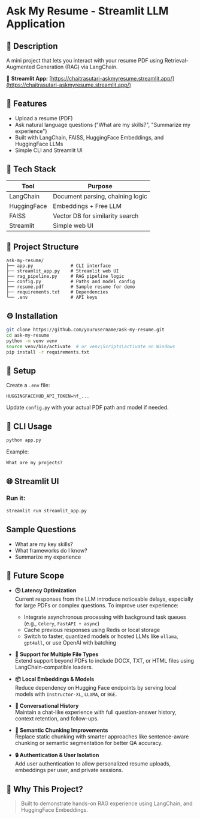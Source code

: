 # Ask My Resume - Streamlit LLM Application

## 📄 Description
A mini project that lets you interact with your resume PDF using Retrieval-Augmented Generation (RAG) via LangChain.

🔗 **Streamlit App:** [https://chaitrasutari-askmyresume.streamlit.app/](https://chaitrasutari-askmyresume.streamlit.app/)

## 🚀 Features
- Upload a resume (PDF)
- Ask natural language questions ("What are my skills?", "Summarize my experience")
- Built with LangChain, FAISS, HuggingFace Embeddings, and HuggingFace LLMs
- Simple CLI and Streamlit UI


## 🧠 Tech Stack
| Tool               | Purpose                          |
|--------------------|----------------------------------|
| LangChain          | Document parsing, chaining logic |
| HuggingFace        | Embeddings + Free LLM            |
| FAISS              | Vector DB for similarity search  |
| Streamlit          | Simple web UI                    |

## 📁 Project Structure
```
ask-my-resume/
├── app.py              # CLI interface
├── streamlit_app.py    # Streamlit web UI
├── rag_pipeline.py     # RAG pipeline logic
├── config.py           # Paths and model config
├── resume.pdf          # Sample resume for demo
├── requirements.txt    # Dependencies
└── .env                # API keys
```

## ⚙️ Installation
```bash
git clone https://github.com/yourusername/ask-my-resume.git
cd ask-my-resume
python -m venv venv
source venv/bin/activate  # or venv\Scripts\activate on Windows
pip install -r requirements.txt
```

## 🔑 Setup
Create a `.env` file:
```
HUGGINGFACEHUB_API_TOKEN=hf_...
```
Update `config.py` with your actual PDF path and model if needed.

## 💬 CLI Usage
```bash
python app.py
```
Example:
```
What are my projects?
```

## 🌐 Streamlit UI
### Run it:
```bash
streamlit run streamlit_app.py
```

## Sample Questions
- What are my key skills?
- What frameworks do I know?
- Summarize my experience

## 🚀 Future Scope

- **🕒 Latency Optimization**  
  Current responses from the LLM introduce noticeable delays, especially for large PDFs or complex questions. To improve user experience:
  - Integrate asynchronous processing with background task queues (e.g., `Celery`, `FastAPI + async`)
  - Cache previous responses using Redis or local storage
  - Switch to faster, quantized models or hosted LLMs like `ollama`, `gpt4all`, or use OpenAI with batching

- **📁 Support for Multiple File Types**  
  Extend support beyond PDFs to include DOCX, TXT, or HTML files using LangChain-compatible loaders.

- **📦 Local Embeddings & Models**  
  Reduce dependency on Hugging Face endpoints by serving local models with `Instructor-XL`, `LLaMA`, or `BGE`.

- **📜 Conversational History**  
  Maintain a chat-like experience with full question-answer history, context retention, and follow-ups.

- **🧠 Semantic Chunking Improvements**  
  Replace static chunking with smarter approaches like sentence-aware chunking or semantic segmentation for better QA accuracy.

- **🔒 Authentication & User Isolation**  
  Add user authentication to allow personalized resume uploads, embeddings per user, and private sessions.

## 💼 Why This Project?
> Built to demonstrate hands-on RAG experience using LangChain, and HuggingFace Embeddings.